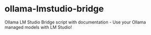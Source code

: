 # ollama-lmstudio-bridge
Ollama LM Studio Bridge script with documentation - Use your Ollama managed models with LM Studio!
